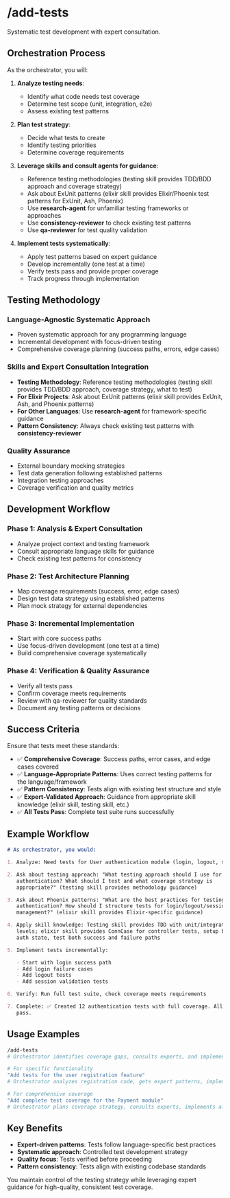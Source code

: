 # /add-tests

Systematic test development with expert consultation.

## Orchestration Process

As the orchestrator, you will:

1. **Analyze testing needs**:

   - Identify what code needs test coverage
   - Determine test scope (unit, integration, e2e)
   - Assess existing test patterns

2. **Plan test strategy**:

   - Decide what tests to create
   - Identify testing priorities
   - Determine coverage requirements

3. **Leverage skills and consult agents for guidance**:

   - Reference testing methodologies (testing skill provides TDD/BDD approach
     and coverage strategy)
   - Ask about ExUnit patterns (elixir skill provides Elixir/Phoenix test
     patterns for ExUnit, Ash, Phoenix)
   - Use **research-agent** for unfamiliar testing frameworks or approaches
   - Use **consistency-reviewer** to check existing test patterns
   - Use **qa-reviewer** for test quality validation

4. **Implement tests systematically**:
   - Apply test patterns based on expert guidance
   - Develop incrementally (one test at a time)
   - Verify tests pass and provide proper coverage
   - Track progress through implementation

## Testing Methodology

### **Language-Agnostic Systematic Approach**

- Proven systematic approach for any programming language
- Incremental development with focus-driven testing
- Comprehensive coverage planning (success paths, errors, edge cases)

### **Skills and Expert Consultation Integration**

- **Testing Methodology**: Reference testing methodologies (testing skill
  provides TDD/BDD approach, coverage strategy, what to test)
- **For Elixir Projects**: Ask about ExUnit patterns (elixir skill provides
  ExUnit, Ash, and Phoenix patterns)
- **For Other Languages**: Use **research-agent** for framework-specific
  guidance
- **Pattern Consistency**: Always check existing test patterns with
  **consistency-reviewer**

### **Quality Assurance**

- External boundary mocking strategies
- Test data generation following established patterns
- Integration testing approaches
- Coverage verification and quality metrics

## Development Workflow

### Phase 1: Analysis & Expert Consultation

- Analyze project context and testing framework
- Consult appropriate language skills for guidance
- Check existing test patterns for consistency

### Phase 2: Test Architecture Planning

- Map coverage requirements (success, error, edge cases)
- Design test data strategy using established patterns
- Plan mock strategy for external dependencies

### Phase 3: Incremental Implementation

- Start with core success paths
- Use focus-driven development (one test at a time)
- Build comprehensive coverage systematically

### Phase 4: Verification & Quality Assurance

- Verify all tests pass
- Confirm coverage meets requirements
- Review with qa-reviewer for quality standards
- Document any testing patterns or decisions

## Success Criteria

Ensure that tests meet these standards:

- ✅ **Comprehensive Coverage**: Success paths, error cases, and edge cases
  covered
- ✅ **Language-Appropriate Patterns**: Uses correct testing patterns for the
  language/framework
- ✅ **Pattern Consistency**: Tests align with existing test structure and style
- ✅ **Expert-Validated Approach**: Guidance from appropriate skill knowledge
  (elixir skill, testing skill, etc.)
- ✅ **All Tests Pass**: Complete test suite runs successfully

## Example Workflow

```markdown
# As orchestrator, you would:

1. Analyze: Need tests for User authentication module (login, logout, session)

2. Ask about testing approach: "What testing approach should I use for
   authentication? What should I test and what coverage strategy is
   appropriate?" (testing skill provides methodology guidance)

3. Ask about Phoenix patterns: "What are the best practices for testing Phoenix
   authentication? How should I structure tests for login/logout/session
   management?" (elixir skill provides Elixir-specific guidance)

4. Apply skill knowledge: Testing skill provides TDD with unit/integration/E2E
   levels; elixir skill provides ConnCase for controller tests, setup blocks for
   auth state, test both success and failure paths

5. Implement tests incrementally:

   - Start with login success path
   - Add login failure cases
   - Add logout tests
   - Add session validation tests

6. Verify: Run full test suite, check coverage meets requirements

7. Complete: ✅ Created 12 authentication tests with full coverage. All tests
   pass.
```

## Usage Examples

```bash
/add-tests
# Orchestrator identifies coverage gaps, consults experts, and implements tests

# For specific functionality
"Add tests for the user registration feature"
# Orchestrator analyzes registration code, gets expert patterns, implements tests

# For comprehensive coverage
"Add complete test coverage for the Payment module"
# Orchestrator plans coverage strategy, consults experts, implements all test cases
```

## Key Benefits

- **Expert-driven patterns**: Tests follow language-specific best practices
- **Systematic approach**: Controlled test development strategy
- **Quality focus**: Tests verified before proceeding
- **Pattern consistency**: Tests align with existing codebase standards

You maintain control of the testing strategy while leveraging expert guidance
for high-quality, consistent test coverage.
